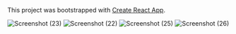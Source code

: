 This project was bootstrapped with [Create React App](https://github.com/facebook/create-react-app).

![Screenshot (23)](https://user-images.githubusercontent.com/53819899/68181002-d50ee080-ffbb-11e9-8f97-d4d6e6338859.png)
![Screenshot (22)](https://user-images.githubusercontent.com/53819899/68181008-d809d100-ffbb-11e9-9c50-f6ffbda9c143.png)
![Screenshot (25)](https://user-images.githubusercontent.com/53819899/68181010-da6c2b00-ffbb-11e9-8763-97fc2abd2a27.png)
![Screenshot (26)](https://user-images.githubusercontent.com/53819899/68181013-dcce8500-ffbb-11e9-9957-90b6fe63273f.png)
